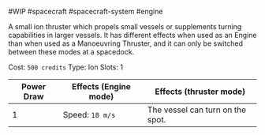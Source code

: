 #WIP #spacecraft #spacecraft-system #engine

A small ion thruster which propels small vessels or supplements turning capabilities in larger vessels. It has different effects when used as an Engine than when used as a Manoeuvring Thruster, and it can only be switched between these modes at a spacedock.

Cost: `500 credits`
Type: Ion
Slots: 1

| Power Draw | Effects (Engine mode) | Effects (thruster mode) |
| -----------|-----------------------|-------------------------|
| 1 | Speed: `18 m/s` | The vessel can turn on the spot. |